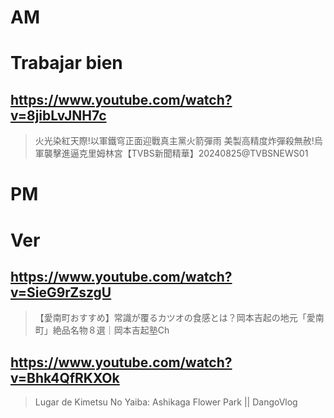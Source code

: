 # AM
# Trabajar bien

## https://www.youtube.com/watch?v=8jibLvJNH7c

> 火光染紅天際!以軍鐵穹正面迎戰真主黨火箭彈雨 美製高精度炸彈殺無赦!烏軍襲擊進逼克里姆林宮【TVBS新聞精華】20240825‪@TVBSNEWS01‬ 

# PM
# Ver

## https://www.youtube.com/watch?v=SieG9rZszgU

> 【愛南町おすすめ】常識が覆るカツオの食感とは？岡本吉起の地元「愛南町」絶品名物８選｜岡本吉起塾Ch 

## https://www.youtube.com/watch?v=Bhk4QfRKXOk

> Lugar de Kimetsu No Yaiba: Ashikaga Flower Park || DangoVlog 
